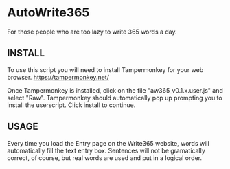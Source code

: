 # AutoWrite365
For those people who are too lazy to write 365 words a day.

## INSTALL

To use this script you will need to install Tampermonkey for your web browser. https://tampermonkey.net/

Once Tampermonkey is installed, click on the file "aw365_v0.1.x.user.js" and select "Raw". Tampermonkey should automatically pop up prompting you to install the userscript. Click install to continue.

## USAGE

Every time you load the Entry page on the Write365 website, words will automatically fill the text entry box. Sentences will not be gramatically correct, of course, but real words are used and put in a logical order.
